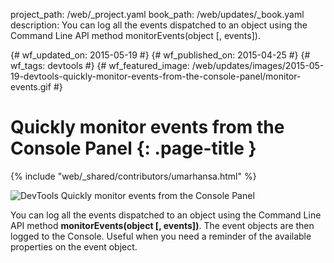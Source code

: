 project_path: /web/_project.yaml book_path: /web/updates/_book.yaml description: You can log all the events dispatched to an object using the Command Line API method monitorEvents(object [, events]).

{# wf_updated_on: 2015-05-19 #} {# wf_published_on: 2015-04-25 #} {# wf_tags: devtools #} {# wf_featured_image: /web/updates/images/2015-05-19-devtools-quickly-monitor-events-from-the-console-panel/monitor-events.gif #}

# Quickly monitor events from the Console Panel {: .page-title }

{% include "web/_shared/contributors/umarhansa.html" %}

<img src="/web/updates/images/2015-05-19-devtools-quickly-monitor-events-from-the-console-panel/monitor-events.gif" alt="DevTools Quickly monitor events from the Console Panel" />

You can log all the events dispatched to an object using the Command Line API method **monitorEvents(object [, events])**. The event objects are then logged to the Console. Useful when you need a reminder of the available properties on the event object.﻿
